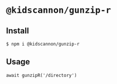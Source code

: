 # `@kidscannon/gunzip-r`

## Install

```
$ npm i @kidscannon/gunzip-r
```

## Usage

```
await gunzipR('/directory')
```
